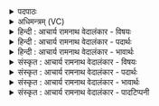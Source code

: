 <details><summary>पदपाठः</summary>

र꣣यि꣢म्। नः꣣। चित्र꣢म्। अ꣣श्वि꣡न꣢म्। इ꣡न्दो꣢꣯। वि꣣श्वा꣡यु꣢म्। वि꣣श्व꣢। आ꣣युम्। आ꣢। भ꣣र। अ꣡थ꣢꣯। नः꣣। व꣡स्य꣢꣯सः। कृ꣣धि। १०५६।
</details>

<details><summary>अधिमन्त्रम् (VC)</summary>

- पवमानः सोमः
- हिरण्यस्तूप आङ्गिरसः
- गायत्री
- षड्जः
</details>

<details><summary>हिन्दी : आचार्य रामनाथ वेदालंकार - विषयः</summary>

आगे पुनः परमात्मा और राजा का ही विषय कहा गया है।
</details>

<details><summary>हिन्दी : आचार्य रामनाथ वेदालंकार - पदार्थः</summary>

पदार्थान्वयभाषाः -  हे (इन्दो) चन्द्रमा के समान आह्लाददायक परमैश्वर्यशालिन् जगदीश्वर वा राजन् ! आप (नः) हमारे लिए (चित्रम्) अद्भुत,चित्र-विचित्र (अश्विनम्) शीघ्रगामी, (विश्वायुम्) पूर्ण आयु देनेवाला अथवा सब मनुष्यों का हित करनेवाला (रयिम्) धन (आ भर) प्राप्त कराओ। (अथ) इस प्रकार (नः) हमें (वस्यसः) अतिशय ऐश्वर्यवान् (कृधि) करो ॥१०॥
</details>

<details><summary>हिन्दी : आचार्य रामनाथ वेदालंकार - भावार्थः</summary>

भावार्थभाषाः -  वही धन वास्तव में धन होता है,जिससे पूर्ण आयु और सब मनुष्यों का हित सिद्ध हो। जो विलास में लिप्त करके आयु को क्षय करनेवाला तथा दीनजनों से द्वेष करनेवाला धन होता है वह धन नहीं,किन्तु मौत होती है ॥१०॥
</details>

<details><summary>संस्कृत : आचार्य रामनाथ वेदालंकार - विषयः</summary>

अथ पुनरपि परमात्मनृपत्योरेव विषयं प्राह।
</details>

<details><summary>संस्कृत : आचार्य रामनाथ वेदालंकार - पदार्थः</summary>

पदार्थान्वयभाषाः -  हे (इन्दो) चन्द्रवदाह्लादक परमैश्वर्यशालिन् जगदीश्वर नृपते वा ! त्वम् (नः) अस्मभ्यम् (चित्रम्) अद्भुतम्,चित्रविचित्रम्, (अश्विनम्) आशुगामिनम्, (विश्वायुम्) पूर्णायुष्करम् यद्वा विश्वजनहितकरम्।[आयुष् शब्दवदुकारान्तोऽप्यायुर्वाचक आयुशब्दोऽस्ति। ‘आयु’ इति मनुष्यनामसु च पठितम् निघं० २।३।] (रयिम्) धनम्(आ भर)आहर। (अथ) एवम् (नः) अस्मान्(वस्यसः)अतिशयेन वसुमतः (कृधि) कुरु ॥१०॥
</details>

<details><summary>संस्कृत : आचार्य रामनाथ वेदालंकार - भावार्थः</summary>

भावार्थभाषाः -  तदेव धनं वस्तुतो धनं भवति येन पूर्णमायुर्विश्वेषां मनुष्याणां हितं च साध्यते,यत्तु विलासे संलिप्यायुःक्षयकरं दीनजनविद्वेषकरं च तद्धनं धनं च किन्तु मृत्युरेव ॥१०॥
</details>

<details><summary>संस्कृत : आचार्य रामनाथ वेदालंकार - पादटिप्पनी</summary>

टिप्पणी:   १. ऋ० ९।४।१०।
</details>